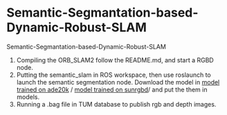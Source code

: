 # Semantic-Segmantation-based-Dynamic-Robust-SLAM
Semantic-Segmantation-based-Dynamic-Robust-SLAM
1. Compiling the ORB_SLAM2 follow the README.md, and start a RGBD node.   
2. Putting the semantic_slam in ROS workspace, then use roslaunch to launch the semantic segmentation node.
Download the model in 
[model trained on ade20k](https://drive.google.com/file/d/1u_BEWdVIYiDnpVmAxwME1z3rnWWkjxm5/view?usp=sharing) /
[model trained on sunrgbd](https://drive.google.com/file/d/1t26t2VHNOzmjH-0lDTdYzXBACOV_4-eL/view?usp=sharing)/
and put the them in models.
3. Running a .bag file in TUM database to publish rgb and depth images.
